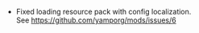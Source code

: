 - Fixed loading resource pack with config localization.   
  See https://github.com/yamporg/mods/issues/6
